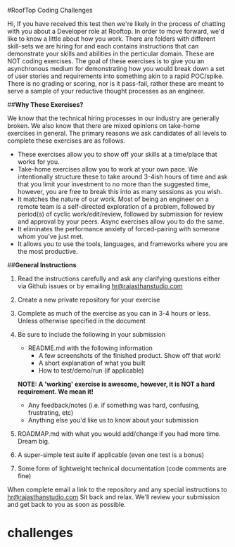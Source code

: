 #RoofTop Coding Challenges

Hi, If you have received this test then we're likely in the process of chatting with you about a Developer role at Rooftop. In order to move forward, we'd like to know a little about how you work. 
There are folders with different skill-sets we are hiring for and each contains instructions that can demonstrate your skills and abilities in the perticular domain.
These are NOT coding exercises. The goal of these exercises is to give you an asynchronous medium for demonstrating how you would break down a set of user stories and requirements into something akin to a rapid POC/spike. There is no grading or scoring, nor is it pass-fail, rather these are meant to serve a sample of your reductive thought processes as an engineer.

##**Why These Exercises?**

We know that the technical hiring processes in our industry are generally broken. We also know that there are mixed opinions on take-home exercises in general. The primary reasons we ask candidates of all levels to complete these exercises are as follows.

* These exercises allow you to show off your skills at a time/place that works for you.
* Take-home exercises allow you to work at your own pace. We intentionally structure these to take around 3-4ish hours of time and ask that you limit your investment to no more than the suggested time, however,  you are free to break this into as many sessions as you wish.
* It matches the nature of our work. Most of being an engineer on a remote team is a self-directed exploration of a problem, followed by period(s) of cyclic work/edit/review, followed by submission for review and approval by your peers. Async exercises allow you to do the same.
* It eliminates the performance anxiety of forced-pairing with someone whom you've just met.
* It allows you to use the tools, languages, and frameworks where you are the most productive.

##**General Instructions**
1. Read the instructions carefully and ask any clarifying questions either via Github issues or by emailing hr@rajasthanstudio.com
2. Create a new private repository for your exercise
3. Complete as much of the exercise as you can in 3-4 hours or less. Unless otherwise specified in the document
4. Be sure to include the following in your submission
    * README.md with the following information 
        * A few screenshots of the finished product. Show off that work!
        *  A short explanation of what you built
        *  How to test/demo/run (if applicable)
    
    **NOTE: A 'working' exercise is awesome, however, it is NOT a hard requirement. We mean it!**

    * Any feedback/notes (i.e. if something was hard, confusing, frustrating, etc)
    * Anything else you'd like us to know about your submission
5. ROADMAP.md with what you would add/change if you had more time. Dream big.
6. A super-simple test suite if applicable (even one test is a bonus)
7. Some form of lightweight technical documentation (code comments are fine)

When complete email a link to the repository and any special instructions to hr@rajasthanstudio.com
Sit back and relax. We'll review your submission and get back to you as soon as possible.
# challenges
